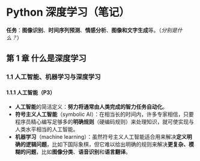 # Python 深度学习（笔记）

**任务**：**图像识别**、**时间序列预测**、**情感分析**、**图像和文字生成**等。（*分别是什么？*）

## 第 1 章 什么是深度学习

### 1.1 人工智能、机器学习与深度学习

#### 1.1.1 人工智能（P3）

- **人工智能**的简洁定义：**努力将通常由人类完成的智力任务自动化**。
- **符号主义人工智能**（symbolic AI）：在相当长的时间内，许多专家相信，只要程序员精心编写足够多的**明确规则**（硬编码规则）来处理知识，就可使实现与人类水平相当的人工智能。
- **机器学习**（machine learning）：虽然符号主义人工智能适合用来解决**定义明确的逻辑问题**，比如下国际象棋，但它难以给出明确的规则来解决**更复杂、模糊的问题**，比如**图像分类**、**语音识别**和**语言翻译**。

